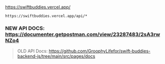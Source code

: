 

https://swiftbuddies.vercel.app/

`https://swiftbuddies.vercel.app/api/*`

### NEW API DOCS: https://documenter.getpostman.com/view/23287483/2sA3rwNZo4

> OLD API Docs: https://github.com/GroophyLifefor/swift-buddies-backend-js/tree/main/src/pages/docs
